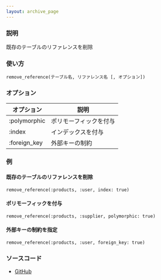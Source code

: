 ```yaml
---
layout: archive_page
---
```

### 説明
既存のテーブルのリファレンスを削除

### 使い方
    remove_reference(テーブル名, リファレンス名 [, オプション])

### オプション

オプション     | 説明
------------ | -----------
:polymorphic | ポリモーフィックを付与
:index       | インデックスを付与
:foreign_key | 外部キーの制約

### 例
#### 既存のテーブルのリファレンスを削除
    remove_reference(:products, :user, index: true)

#### ポリモーフィックを付与
    remove_reference(:products, :supplier, polymorphic: true)

#### 外部キーの制約を指定
    remove_reference(:products, :user, foreign_key: true)

### ソースコード
* [GitHub](https://github.com/rails/rails/blob/ac30e389ecfa0e26e3d44c1eda8488ddf63b3ecc/activerecord/lib/active_record/connection_adapters/abstract/schema_statements.rb#L893)